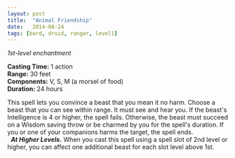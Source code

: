 ```yaml
---
layout: post
title:  "Animal Friendship"
date:   2014-08-24
tags: [bard, druid, ranger, level1]
---
```


_1st-level enchantment_

**Casting Time:** 1 action  
**Range:** 30 feet  
**Components:** V, S, M (a morsel of food)  
**Duration:** 24 hours

This spell lets you convince a beast that you mean it no harm. Choose a beast that you can see within range. It must see and hear you. If the beast's Intelligence is 4 or higher, the spell fails. Otherwise, the beast must succeed on a Wisdom saving throw or be charmed by you for the spell's duration. If you or one of your companions harms the target, the spell ends.  
&nbsp;&nbsp;_**At Higher Levels.**_ When you cast this spell using a spell slot of 2nd level or higher, you can affect one additional beast for each slot level above 1st.
